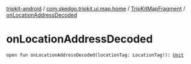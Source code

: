 [tripkit-android](../../index.md) / [com.skedgo.tripkit.ui.map.home](../index.md) / [TripKitMapFragment](index.md) / [onLocationAddressDecoded](./on-location-address-decoded.md)

# onLocationAddressDecoded

`open fun onLocationAddressDecoded(locationTag: LocationTag!): `[`Unit`](https://kotlinlang.org/api/latest/jvm/stdlib/kotlin/-unit/index.html)